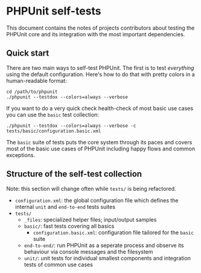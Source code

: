 # PHPUnit self-tests

This document contains the notes of projects contributors about testing the PHPUnit core and its integration with the most important dependencies. 

## Quick start

There are two main ways to self-test PHPUnit. The first is to test _everything_ using the default configuration. Here's how to do that with pretty colors in a human-readable format: 

```
cd /path/to/phpunit
./phpunit --testdox --colors=always --verbose
```

If you want to do a very quick check health-check of most basic use cases you can use the `basic` test collection:

```
./phpunit --testdox --colors=always --verbose -c tests/basic/configuration.basic.xml
```

The `basic` suite of tests puts the core system through its paces and covers most of the basic use cases of PHPUnit including happy flows and common exceptions. 

## Structure of the self-test collection

Note: this section will change often while `tests/` is being refactored.

- `configuration.xml`: the global configuration file which defines the internal `unit` and `end-to-end` tests suites
- `tests/`
  - `_files`: specialized helper files; input/output samples
  - `basic/`: fast tests covering all basics
    - `configuration.basic.xml`: configuration file tailored for the `basic` suite
  - `end-to-end/`: run PHPUnit as a seperate process and observe its behaviour via console messages and the filesystem
  - `unit/`: unit tests for individual smallest components and integration tests of common use cases
